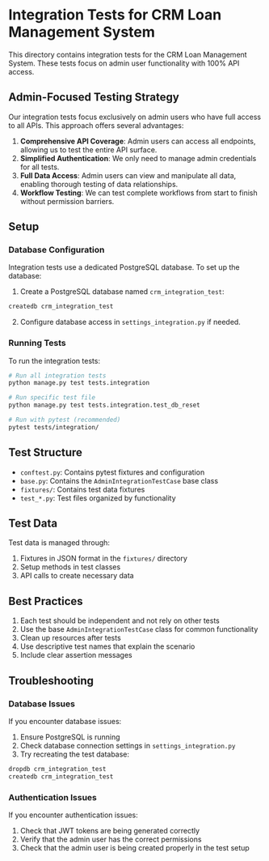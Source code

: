 # Integration Tests for CRM Loan Management System

This directory contains integration tests for the CRM Loan Management System. These tests focus on admin user functionality with 100% API access.

## Admin-Focused Testing Strategy

Our integration tests focus exclusively on admin users who have full access to all APIs. This approach offers several advantages:

1. **Comprehensive API Coverage**: Admin users can access all endpoints, allowing us to test the entire API surface.
2. **Simplified Authentication**: We only need to manage admin credentials for all tests.
3. **Full Data Access**: Admin users can view and manipulate all data, enabling thorough testing of data relationships.
4. **Workflow Testing**: We can test complete workflows from start to finish without permission barriers.

## Setup

### Database Configuration

Integration tests use a dedicated PostgreSQL database. To set up the database:

1. Create a PostgreSQL database named `crm_integration_test`:

```bash
createdb crm_integration_test
```

2. Configure database access in `settings_integration.py` if needed.

### Running Tests

To run the integration tests:

```bash
# Run all integration tests
python manage.py test tests.integration

# Run specific test file
python manage.py test tests.integration.test_db_reset

# Run with pytest (recommended)
pytest tests/integration/
```

## Test Structure

- `conftest.py`: Contains pytest fixtures and configuration
- `base.py`: Contains the `AdminIntegrationTestCase` base class
- `fixtures/`: Contains test data fixtures
- `test_*.py`: Test files organized by functionality

## Test Data

Test data is managed through:

1. Fixtures in JSON format in the `fixtures/` directory
2. Setup methods in test classes
3. API calls to create necessary data

## Best Practices

1. Each test should be independent and not rely on other tests
2. Use the base `AdminIntegrationTestCase` class for common functionality
3. Clean up resources after tests
4. Use descriptive test names that explain the scenario
5. Include clear assertion messages

## Troubleshooting

### Database Issues

If you encounter database issues:

1. Ensure PostgreSQL is running
2. Check database connection settings in `settings_integration.py`
3. Try recreating the test database:

```bash
dropdb crm_integration_test
createdb crm_integration_test
```

### Authentication Issues

If you encounter authentication issues:

1. Check that JWT tokens are being generated correctly
2. Verify that the admin user has the correct permissions
3. Check that the admin user is being created properly in the test setup
